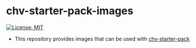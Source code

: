 # chv-starter-pack-images

[![License: MIT](https://img.shields.io/badge/License-MIT-yellow.svg)](./LICENSE)

- This repository provides images that can be used with [chv-starter-pack](https://github.com/abshkbh/chv-starter-pack/)
